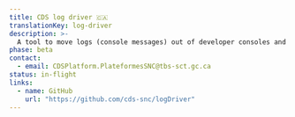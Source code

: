 ```yaml
---
title: CDS log driver 🇨🇦
translationKey: log-driver
description: >-
  A tool to move logs (console messages) out of developer consoles and into tracking services like StackDriver.
phase: beta
contact:
  - email: CDSPlatform.PlateformesSNC@tbs-sct.gc.ca
status: in-flight
links:
  - name: GitHub
    url: "https://github.com/cds-snc/logDriver"
---
```

